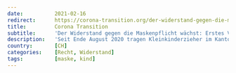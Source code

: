```yaml
---
date:          2021-02-16
redirect:      https://corona-transition.org/der-widerstand-gegen-die-maskenpflicht-wachst-erstes-verfahren-vor
title:         Corona Transition
subtitle:      'Der Widerstand gegen die Maskenpflicht wächst: Erstes Verfahren beim Bundesgericht angelangt'
description:   'Seit Ende August 2020 tragen Kleinkinderzieher im Kanton Fribourg Masken in Kitas. Eine Mutter wehrte sich gemeinsam mit zwei Mitstreiterinnen (...)'
country:       [CH]
categories:    [Recht, Widerstand]
tags:          [maske, kind]
---
```

